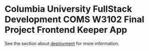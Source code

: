 # Columbia University FullStack Development COMS W3102 Final Project Frontend Keeper App
See the section about [deployment](https://facebook.github.io/create-react-app/docs/deployment) for more information.

